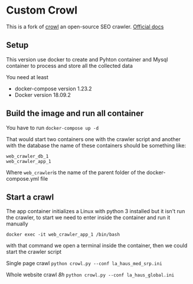 # Custom Crowl
This is a fork of  [crowl](https://gitlab.com/crowltech/crowl) an open-source SEO crawler.
[Official docs](https://www.crowl.tech/docs/)

## Setup

This version use docker to create and Pyhton container and Mysql container to process and store all the collected data

You need at least 
- docker-compose version 1.23.2
- Docker version 18.09.2

## Build the image and run all container

You have to run
`` docker-compose up -d ``

That would start two containers one with the crawler script and another with the database the name of these containers should be something like:
```
web_crawler_db_1
web_crawler_app_1
```
Where ``web_crawler``is the name of the parent folder of the docker-compose.yml file

## Start a crawl

The app container initializes a Linux with python 3 installed but it isn't run the crawler, to start we need to enter inside the container and run it manually

``docker exec -it web_crawler_app_1 /bin/bash ``

with that command we open a terminal inside the container, then we could start the crawler script

Single page crawl 
`` python crowl.py --conf la_haus_med_srp.ini ``

Whole website crawl *8h*
`` python crowl.py --conf la_haus_global.ini ``
